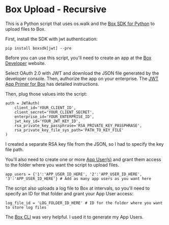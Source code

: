 # Box Upload - Recursive

This is a Python script that uses os.walk and the [Box SDK for Python][1] to upload files to Box.

First, install the SDK with jwt authentication:

	pip install boxsdk[jwt] --pre

Before you can use this script, you'll need to create an app at the [Box Developer][2] website.

Select OAuth 2.0 with JWT and download the JSON file generated by the developer console. Then, authorize the app on your enterprise. The [JWT App Primer for Box][4] has detailed instructions.

Then, plug those values into the script:

	auth = JWTAuth(
		client_id='YOUR_CLIENT_ID',
		client_secret='YOUR_CLIENT_SECRET',
		enterprise_id='YOUR_ENTERPRISE_ID',
		jwt_key_id='YOUR_JWT_KEY_ID',
		rsa_private_key_passphrase='RSA_PRIVATE_KEY_PASSPHRASE',
		rsa_private_key_file_sys_path='PATH_TO_KEY_FILE'
	)

I created a separate RSA key file from the JSON, so I had to specify the key file path.

You'll also need to create one or more [App User(s)][3] and grant them access to the folder where you want the script to upload files.

	app_users = {'1':'APP_USER_ID_HERE', '2':'APP_USER_ID_HERE', '3':'APP_USER_ID_HERE'} # Add as many app users as you want here

The script also uploads a log file to Box at intervals, so you'll need to specify an ID for that folder and grant your App User access:

	log_file_id = 'LOG_FOLDER_ID_HERE' # ID for the folder where you want to store log files
	
The [Box CLI][5] was very helpful. I used it to generate my App Users.

[1]: https://github.com/box/box-python-sdk
[2]: https://developer.box.com
[3]: https://github.com/box/box-python-sdk#box-developer-edition
[4]: https://github.com/box-community/jwt-app-primer
[5]: https://developer.box.com/docs/box-cli
